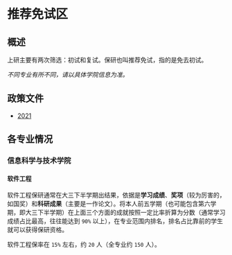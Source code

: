 # 推荐免试区

## 概述

上研主要有两次筛选：初试和复试。保研也叫推荐免试，指的是免去初试。

*不同专业有所不同，请以具体学院信息为准。*

## 政策文件

* [2021](./%E9%99%84%E4%BB%B61.%E5%85%B3%E4%BA%8E%E5%8D%B0%E5%8F%91%E3%80%8A%E8%A5%BF%E5%8C%97%E5%A4%A7%E5%AD%A6%E6%8E%A8%E8%8D%90%E4%BC%98%E7%A7%80%E5%BA%94%E5%B1%8A%E6%9C%AC%E7%A7%91%E6%AF%95%E4%B8%9A%E7%94%9F%E5%85%8D%E8%AF%95%E6%94%BB%E8%AF%BB%E7%A1%95%E5%A3%AB%E5%AD%A6%E4%BD%8D%E7%A0%94%E7%A9%B6%E7%94%9F%E5%AE%9E%E6%96%BD%E5%8A%9E%E6%B3%95%E3%80%8B%E7%9A%84%E9%80%9A%E7%9F%A5%EF%BC%88%E8%A5%BF%E5%A4%A7%E6%95%99%E3%80%942021%E3%80%9513%20%E5%8F%B7%EF%BC%89.pdf)

## 各专业情况

### 信息科学与技术学院

#### 软件工程

软件工程保研通常在大三下半学期出结果，依据是**学习成绩**、**奖项**（较为厉害的，如国奖）和**科研成果**（主要是一作论文）。将本人前五学期（也可能包含第六学期，即大三下半学期）在上面三个方面的成就按照一定比率折算为分数（通常学习成绩占比最高，往往能达到 `90%` 以上），在专业范围内排名，排名占比靠前的学生就可以获得保研资格。

软件工程保率在 `15%` 左右，约 `20` 人（全专业约 `150` 人）。